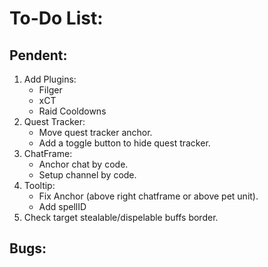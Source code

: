 # To-Do List:

## Pendent:
1. Add Plugins:
    + Filger
    + xCT
    + Raid Cooldowns
2. Quest Tracker:
    + Move quest tracker anchor.
    + Add a toggle button to hide quest tracker.
3. ChatFrame:
    + Anchor chat by code.
    + Setup channel by code.
4. Tooltip:
    + Fix Anchor (above right chatframe or above pet unit).
    + Add spellID
5. Check target stealable/dispelable buffs border.

## Bugs: